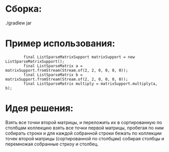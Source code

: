 # Сборка:
./gradlew jar

# Пример использования:
```
        final ListSparseMatrixSupport matrixSupport = new ListSparseMatrixSupport();
        final ListSparseMatrix a = matrixSupport.fromStream(Stream.of(2, 2, 0, 0, 0, 0));
        final ListSparseMatrix b = matrixSupport.fromStream(Stream.of(2, 2, 0, 0, 0, 0));
        final ListSparseMatrix multiply = matrixSupport.multiply(a, b);
```


# Идея решения:
Взять все точки второй матрицы, и переложить их в сортированную по столбцам коллекцию взять все точки первой матрицы,
 пробегая по ним собирать строки и для каждой собранной строки
 бежать по коллекции точек второй матрицы (сортированной по столбцам)
собирая столбцы и перемножая собранные стркоу и столбец.